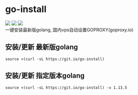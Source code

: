 # go-install
![](https://img.shields.io/github/stars/Jrohy/go-install.svg)
![](https://img.shields.io/github/forks/Jrohy/go-install.svg) 
![](https://img.shields.io/github/license/Jrohy/go-install.svg)  
一键安装最新版golang, 国内vps自动设置GOPROXY(goproxy.io)

## 安装/更新 最新版golang
```
source <(curl -sL https://git.io/go-install)
```

## 安装/更新 指定版本golang
```
source <(curl -sL https://git.io/go-install) -v 1.13.5
``` 